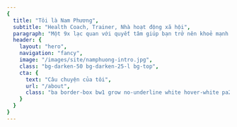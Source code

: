 ```yaml
---
{
  title: "Tôi là Nam Phương",
  subtitle: "Health Coach, Trainer, Nhà hoạt động xã hội",
  paragraph: "Một 9x lạc quan với quyết tâm giúp bạn trở nên khoẻ mạnh và hạnh phúc",
  header: {
    layout: "hero",
    navigation: "fancy",
    image: "/images/site/namphuong-intro.jpg",
    class: "bg-darken-50 bg-darken-25-l bg-top",
    cta: {
      text: "Câu chuyện của tôi",
      url: "/about",
      class: "ba border-box bw1 grow no-underline white hover-white pa2 tracked ttu"
    }
  }
}
---
```

